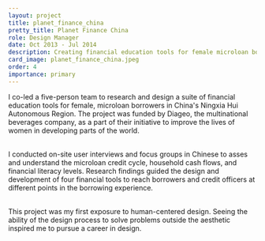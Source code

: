 ```yaml
---
layout: project
title: planet_finance_china
pretty_title: Planet Finance China
role: Design Manager
date: Oct 2013 - Jul 2014
description: Creating financial education tools for female microloan borrowers in rural China using Human-centered Design.
card_image: planet_finance_china.jpeg
order: 4
importance: primary
---
```


I co-led a five-person team to research and design a suite of financial education tools for female, microloan borrowers in China's Ningxia Hui Autonomous Region. The project was funded by Diageo, the multinational beverages company, as a part of their initiative to improve the lives of women in developing parts of the world.<br><br>

I conducted on-site user interviews and focus groups in Chinese to asses and understand the microloan credit cycle, household cash flows, and financial literacy levels. Research findings guided the design and development of four financial tools to reach borrowers and credit officers at different points in the borrowing experience. <br><br>

This project was my first exposure to human-centered design. Seeing the ability of the design process to solve problems outside the aesthetic inspired me to pursue a career in design.
